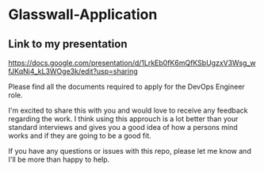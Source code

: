 # Glasswall-Application

## Link to my presentation

https://docs.google.com/presentation/d/1LrkEb0fK6mQfKSbUgzxV3Wsg_wfJKqNj4_kL3WOge3k/edit?usp=sharing

Please find all the documents required to apply for the DevOps Engineer role.

I'm excited to share this with you and would love to receive any feedback regarding the work. I think using this approuch is a lot better than your standard interviews and gives you a good idea of how a persons mind works and if they are going to be a good fit.

If you have any questions or issues with this repo, please let me know and I'll be more than happy to help.






